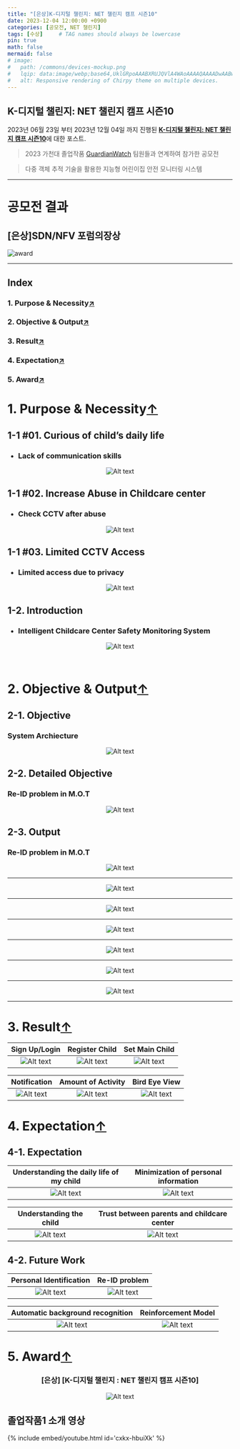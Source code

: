 ```yaml
---
title: "[은상]K-디지털 챌린지: NET 챌린지 캠프 시즌10"
date: 2023-12-04 12:00:00 +0900
categories: [공모전, NET 챌린지]
tags: [수상]     # TAG names should always be lowercase
pin: true
math: false
mermaid: false
# image:
#   path: /commons/devices-mockup.png
#   lqip: data:image/webp;base64,UklGRpoAAABXRUJQVlA4WAoAAAAQAAAADwAABwAAQUxQSDIAAAARL0AmbZurmr57yyIiqE8oiG0bejIYEQTgqiDA9vqnsUSI6H+oAERp2HZ65qP/VIAWAFZQOCBCAAAA8AEAnQEqEAAIAAVAfCWkAALp8sF8rgRgAP7o9FDvMCkMde9PK7euH5M1m6VWoDXf2FkP3BqV0ZYbO6NA/VFIAAAA
#   alt: Responsive rendering of Chirpy theme on multiple devices.
---
```


## K-디지털 챌린지: NET 챌린지 캠프 시즌10

2023년 06월 23일 부터 2023년 12월 04일 까지 진행된 [**K-디지털 챌린지: NET 챌린지 캠프 시즌10**](https://koren.kr/kor/Alram/contyView.asp?s=17&page=1)에 대한 포스트.
>2023 가천대 졸업작품 [GuardianWatch](https://github.com/sts07142/senior_project) 팀원들과 연계하여 참가한 공모전

>다중 객체 추적 기술을 활용한 지능형 어린이집 안전 모니터링 시스템

<hr>

# 공모전 결과
## [은상]SDN/NFV 포럼의장상

![award](https://github.com/sts07142/senior_project/blob/main/assets/image-31.png)

<hr>

<!-- #원본 영상1 / 가공영상1 -->
<!-- #원본 영상2 / 가공영상2 -->
<!-- #어플리케이션 시연 영상 -->

<!-- # GuardianWatch 소개
### 목차
1. 개발 목적 및 필요성
2. 개발 목표 및 수행 결과물
3. KOREN 연동 및 활용
4. 최종 결과물의 시험 및 검증
5. 기대효과 및 후속연구 -->

## Index
### 1. Purpose & Necessity[↗️](https://sts07142.github.io/posts/NET챌린지/#1-purpose--necessity)
### 2. Objective & Output[↗️](https://sts07142.github.io/posts/NET챌린지/#2-objective--output)
### 3. Result[↗️](https://sts07142.github.io/posts/NET챌린지/#3-result)
### 4. Expectation[↗️](https://sts07142.github.io/posts/NET챌린지/#4-expectation)
### 5. Award[↗️](https://sts07142.github.io/posts/NET챌린지/#5-award)


<!-- ### 1. 개발 목적 및 필요성
#### 개발 목적 및 필요성

#### 소개

### 2. 개발 목표 및 수행 결과물
#### 개발목표

#### 세부목표

#### 수행 결과물

### 3. KOREN 연동 및 활용
#### KOREN 연동 및 활용

#### KOREN 활용 시험/검증

### 4. 최종 결과물의 시험 및 검증
#### 최종 결과물의 시험/검증

#### 최종 결과물

### 5. 기대효과 및 후속연구
#### 기대효과

#### 후속연구

#### 유사 시스템과의 공통점

#### 유사 시스템과의 차별점 -->

# 1. Purpose & Necessity[↑](https://sts07142.github.io/posts/NET챌린지/#index)

## 1-1 #01. Curious of child’s daily life
* ### Lack of communication skills

<div align=center>

![Alt text](https://github.com/sts07142/senior_project/blob/main/assets/image-10.png)

</div>

## 1-1 #02. Increase Abuse in Childcare center
* ### Check CCTV after abuse

<div align=center>

![Alt text](https://github.com/sts07142/senior_project/blob/main/assets/image-11.png)

</div>

## 1-1 #03. Limited CCTV Access
* ### Limited access due to privacy 

<div align=center>

![Alt text](https://github.com/sts07142/senior_project/blob/main/assets/image-12.png)

</div>

## 1-2. Introduction
* ### Intelligent Childcare Center Safety Monitoring System

<div align=center>

![Alt text](https://github.com/sts07142/senior_project/blob/main/assets/image-6.png)

</div>

<br>

# 2. Objective & Output[↑](https://sts07142.github.io/posts/NET챌린지/#index)
## 2-1. Objective
### System Archiecture
<div align=center>

![Alt text](https://github.com/sts07142/senior_project/blob/main/assets/image-7.png)

</div>

## 2-2. Detailed Objective
### Re-ID problem in M.O.T
<div align=center>

![Alt text](https://github.com/sts07142/senior_project/blob/main/assets/image-8.png)

</div>

## 2-3. Output
### Re-ID problem in M.O.T
<div align=center>

![Alt text](https://github.com/sts07142/senior_project/blob/main/assets/image-9.png)

<hr>

![Alt text](https://github.com/sts07142/senior_project/blob/main/assets/image-13.png)

<hr>

![Alt text](https://github.com/sts07142/senior_project/blob/main/assets/image-14.png)

<hr>

![Alt text](https://github.com/sts07142/senior_project/blob/main/assets/image-15.png)

<hr>

![Alt text](https://github.com/sts07142/senior_project/blob/main/assets/image-16.png)

<hr>

![Alt text](https://github.com/sts07142/senior_project/blob/main/assets/image-17.png)

<hr>

![Alt text](https://github.com/sts07142/senior_project/blob/main/assets/image-18.png)

<hr>

</div>

# 3. Result[↑](https://sts07142.github.io/posts/NET챌린지/#index)

|  Sign Up/Login   |  Register Child     |  Set Main Child   |
|:----------------:|:-------------------:|:-----------------:|
|![Alt text](https://github.com/sts07142/senior_project/blob/main/assets/1.gif)|![Alt text](https://github.com/sts07142/senior_project/blob/main/assets/2.gif)   |![Alt text](https://github.com/sts07142/senior_project/blob/main/assets/3.gif )|
 

|  Notification    |  Amount of Activity |  Bird Eye View    |
|:----------------:|:-------------------:|:-----------------:|
|![Alt text](https://github.com/sts07142/senior_project/blob/main/assets/4.gif)|![Alt text](https://github.com/sts07142/senior_project/blob/main/assets/5.gif)   |![Alt text](https://github.com/sts07142/senior_project/blob/main/assets/6.gif) |

# 4. Expectation[↑](https://sts07142.github.io/posts/NET챌린지/#index)
## 4-1. Expectation

<div align=center>

|Understanding the daily life of my child|Minimization of personal information|
|:--------------------------------------:|:----------------------------------:|
|![Alt text](https://github.com/sts07142/senior_project/blob/main/assets/image-23.png)        |![Alt text](https://github.com/sts07142/senior_project/blob/main/assets/image-24.png)    |

|Understanding the child          |Trust between parents and childcare center|
|:-------------------------------:|:----------------------------------------:|
|![Alt text](https://github.com/sts07142/senior_project/blob/main/assets/image-25.png) |![Alt text](https://github.com/sts07142/senior_project/blob/main/assets/image-26.png)          |

</div>

## 4-2. Future Work

<div align=center>

|Personal Identification         |Re-ID problem                   |
|:------------------------------:|:------------------------------:|
|![Alt text](https://github.com/sts07142/senior_project/blob/main/assets/image-27.png)|![Alt text](https://github.com/sts07142/senior_project/blob/main/assets/image-28.png)|

|Automatic background recognition|Reinforcement Model             |
|:------------------------------:|:------------------------------:|
|![Alt text](https://github.com/sts07142/senior_project/blob/main/assets/image-29.png)|![Alt text](https://github.com/sts07142/senior_project/blob/main/assets/image-30.png)|

</div>

# 5. Award[↑](https://sts07142.github.io/posts/NET챌린지/#index)
<div align=center>

### [은상] [K-디지털 챌린지 : NET 챌린지 캠프 시즌10]
![Alt text](https://github.com/sts07142/senior_project/blob/main/assets/image-31.png)

</div>

## 졸업작품1 소개 영상
{% include embed/youtube.html id='cxkx-hbuiXk' %}